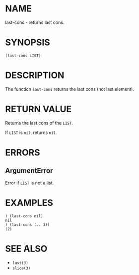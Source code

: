# NAME
last-cons - returns last cons.

# SYNOPSIS

    (last-cons LIST)

# DESCRIPTION
The function `last-cons` returns the last cons (not last element).

# RETURN VALUE
Returns the last cons of the `LIST`.

If `LIST` is `nil`, returns `nil`.

# ERRORS
## ArgumentError
Error if `LIST` is not a list.

# EXAMPLES

    ) (last-cons nil)
    nil
    ) (last-cons (.. 3))
    (2)

# SEE ALSO
- `last(3)`
- `slice(3)`
